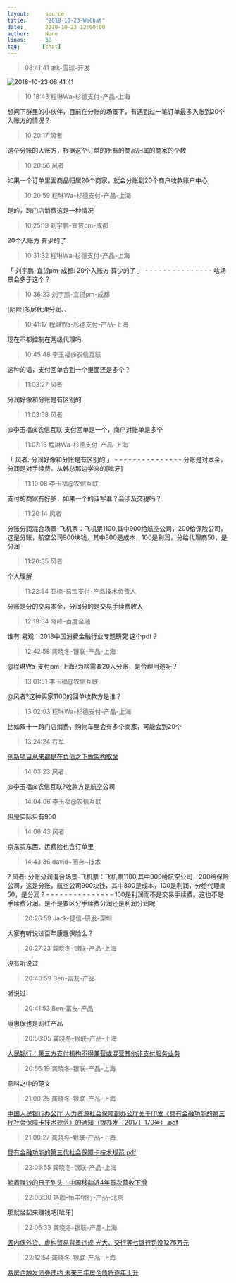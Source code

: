 ```yaml
---
layout:     source 
title:      "2018-10-23-WeChat"
date:       2018-10-23 12:00:00
author:     None
lines:      38 
tag:       [chat]
---
```

> 08:41:41  ark-雪球-开发  
   
![2018-10-23 08:41:41](http://static.cocolian.cn/img/20181023_084141.png) 
   
> 10:18:43  程琳Wa-杉德支付-产品-上海  
   
想问下群里的小伙伴，目前在分账的场景下，有遇到过一笔订单最多入账到20个入账方的情况？  
   
> 10:20:17  风者  
   
这个分账的入账方，根据这个订单的所有的商品归属的商家的个数  
   
> 10:20:56  风者  
   
如果一个订单里面商品归属20个商家，就会分账到20个商户收款账户中心  
   
> 10:20:59  程琳Wa-杉德支付-产品-上海  
   
是的，跨门店消费这是一种情况  
   
> 10:25:19  刘宇鹏-宜贷pm-成都  
   
20个入账方 算少的了  
   
> 10:31:32  程琳Wa-杉德支付-产品-上海  
   
「 刘宇鹏-宜贷pm-成都: 20个入账方 算少的了 」 - - - - - - - - - - - - - - - 啥场景会多于这个？  
   
> 10:36:23  刘宇鹏-宜贷pm-成都  
   
[阴险]多层代理分润、、  
   
> 10:41:17  程琳Wa-杉德支付-产品-上海  
   
现在不都控制在两级代理吗  
   
> 10:45:48  李玉福@农信互联  
   
这种的话，支付回单合到一个里面还是多个？  
   
> 11:03:27  风者  
   
分润好像和分账是有区别的  
   
> 11:03:58  风者  
   
@李玉福@农信互联 支付回单是一个，商户对账单是多个  
   
> 11:07:18  程琳Wa-杉德支付-产品-上海  
   
「 风者: 分润好像和分账是有区别的 」 - - - - - - - - - - - - - - - 分账是对本金，分润是对手续费。从韩总那边学来的[呲牙]  
   
> 11:10:08  李玉福@农信互联  
   
支付的商家有好多，如果一个的话写谁？会涉及交税吗？  
   
> 11:20:14  风者  
   
分账分润混合场景-飞机票：飞机票1100,其中900给航空公司，200给保险公司，这是分账，航空公司900块钱，其中800是成本，100是利润，分给代理商50，是分润  
   
> 11:20:35  风者  
   
个人理解  
   
> 11:22:54  亚楠-易宝支付-产品技术负责人  
   
分账是分的交易本金，分润分的是交易手续费收入  
   
> 12:19:34  降峰-百度金融  
   
谁有 易观：2018中国消费金融行业专题研究  这个pdf？  
   
> 12:42:58  龚晓冬-银联-产品-上海  
   
@程琳Wa-支付pm-上海?为啥需要20人分账，是合理用途呀？  
   
> 13:01:51  李玉福@农信互联  
   
@风者?这种买家1100的回单收款方是谁？  
   
> 13:02:03  程琳Wa-杉德支付-产品-上海  
   
比如双十一跨门店消费，购物车里会有多个商家，可能会到20个  
   
> 13:24:24  右军  
   
[创新项目从来都是在负债之下做架构取舍
](http://mp.weixin.qq.com/s?__biz=MzIxMzEzMjM5NQ==&amp;amp;amp;mid=2651030386&amp;amp;amp;idx=1&amp;amp;amp;sn=d0fd9decf3904b14b87745aca099b8c7&amp;amp;amp;chksm=8c4c5676bb3bdf600b4dccddcd3e22df056944fabefe90dd4561c9d286caff719c72b9a5ffde&amp;amp;amp;mpshare=1&amp;amp;amp;scene=1&amp;amp;amp;srcid=1023b0xXNE1gPX0j39lkZj8f#rd)  
   
> 14:03:23  风者  
   
@李玉福@农信互联?收款方是航空公司  
   
> 14:04:06  李玉福@农信互联  
   
但是实际只有900  
   
> 14:06:43  风者  
   
京东买东西，运费险也含订单里  
   
> 14:43:36  david~圈存~技术  
   
? 风者: 分账分润混合场景-飞机票：飞机票1100,其中900给航空公司，200给保险公司，这是分账，航空公司900块钱，其中800是成本，100是利润，分给代理商50，是分润 ? - - - - - - - - - - - - - - - 100是利润而不是交易手续费。这也不是手续费分润。是不是要区分手续费分润还是利润分润呢  
   
> 20:26:59  Jack-捷信-研发-深圳  
   
大家有听说过百年康惠保险么？  
   
> 20:27:23  龚晓冬-银联-产品-上海  
   
没有听说过  
   
> 20:40:59  Ben-富友-产品  
   
听说过  
   
> 20:41:53  Ben-富友-产品  
   
康惠保也是网红产品  
   
> 20:56:05  龚晓冬-银联-产品-上海  
   
[人民银行：第三方支付机构不得兼营或混营其他非支付服务业务
](http://mp.weixin.qq.com/s?__biz=MzA3OTkyODg2Mg==&amp;amp;amp;mid=2650682370&amp;amp;amp;idx=1&amp;amp;amp;sn=da5eb1dad4694cd34e813824e2c2aed0&amp;amp;amp;chksm=87a69f73b0d116656a3314d16baae982b5d2a0fc1cf60f5b07676b23700600ccab90064adfc2&amp;amp;amp;mpshare=1&amp;amp;amp;scene=1&amp;amp;amp;srcid=10231Kl6noJfMmskwZ2VpVhF#rd)  
   
> 20:56:19  龚晓冬-银联-产品-上海  
   
意料之中的范文  
   
> 21:00:25  龚晓冬-银联-产品-上海  
   
[中国人民银行办公厅 人力资源社会保障部办公厅关于印发《具有金融功能的第三代社会保障卡技术规范》的通知（银办发〔2017〕170号）.pdf
]()  
   
> 21:00:27  龚晓冬-银联-产品-上海  
   
[具有金融功能的第三代社会保障卡技术规范.pdf
]()  
   
> 22:05:55  龚晓冬-银联-产品-上海  
   
[躺着赚钱的日子到头！中国移动近4年首次营收下滑
](https://c.m.163.com/news/a/DUPMKB2000258152.html?spss=newsapp)  
   
> 22:06:30  珞珈-恒丰银行-产品-北京  
   
那就坐起来赚钱吧[呲牙]  
   
> 22:06:33  龚晓冬-银联-产品-上海  
   
[因内保外贷、虚构贸易背景违规 光大、交行等七银行罚没1275万元
](https://c.m.163.com/news/a/DUQBDK3L05199DKK.html?spss=newsapp)  
   
> 22:12:54  龚晓冬-银联-产品-上海  
   
[两房企触发债券违约 未来三年房企债将逐年上升
](https://c.m.163.com/news/a/DUPMSRA3008786F3.html?spss=newsapp)  
   
